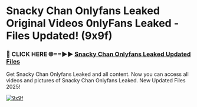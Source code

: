 # Snacky Chan Onlyfans Leaked Original Videos 0nlyFans Leaked - Files Updated! (9x9f)

<h3>🔴 CLICK HERE 🌐==►► <a href="https://tinyurl.com/x26r9saj" rel="nofollow">Snacky Chan Onlyfans Leaked Updated Files</a></h3>

Get Snacky Chan Onlyfans Leaked and all content. Now you can access all videos and pictures of Snacky Chan Onlyfans Leaked. New Updated Files 2025!

[![9x9f](https://i.imgur.com/LkgZPqh.gif)](https://tinyurl.com/x26r9saj)
